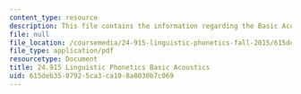 ```yaml
---
content_type: resource
description: This file contains the information regarding the Basic Acoustics.
file: null
file_location: /coursemedia/24-915-linguistic-phonetics-fall-2015/615deb3507925ca3ca108a8030b7c069_MIT24_915F15_Assignment1.pdf
file_type: application/pdf
resourcetype: Document
title: 24.915 Linguistic Phonetics Basic Acoustics
uid: 615deb35-0792-5ca3-ca10-8a8030b7c069
---
```

